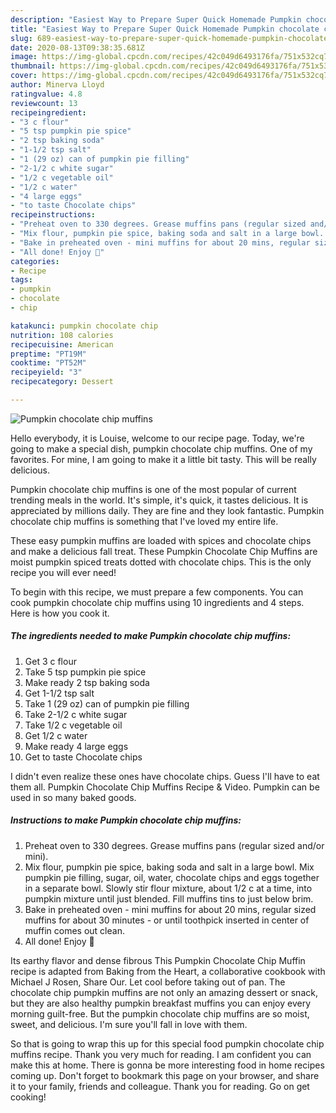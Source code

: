 ```yaml
---
description: "Easiest Way to Prepare Super Quick Homemade Pumpkin chocolate chip muffins"
title: "Easiest Way to Prepare Super Quick Homemade Pumpkin chocolate chip muffins"
slug: 689-easiest-way-to-prepare-super-quick-homemade-pumpkin-chocolate-chip-muffins
date: 2020-08-13T09:38:35.681Z
image: https://img-global.cpcdn.com/recipes/42c049d6493176fa/751x532cq70/pumpkin-chocolate-chip-muffins-recipe-main-photo.jpg
thumbnail: https://img-global.cpcdn.com/recipes/42c049d6493176fa/751x532cq70/pumpkin-chocolate-chip-muffins-recipe-main-photo.jpg
cover: https://img-global.cpcdn.com/recipes/42c049d6493176fa/751x532cq70/pumpkin-chocolate-chip-muffins-recipe-main-photo.jpg
author: Minerva Lloyd
ratingvalue: 4.8
reviewcount: 13
recipeingredient:
- "3 c flour"
- "5 tsp pumpkin pie spice"
- "2 tsp baking soda"
- "1-1/2 tsp salt"
- "1 (29 oz) can of pumpkin pie filling"
- "2-1/2 c white sugar"
- "1/2 c vegetable oil"
- "1/2 c water"
- "4 large eggs"
- "to taste Chocolate chips"
recipeinstructions:
- "Preheat oven to 330 degrees. Grease muffins pans (regular sized and/or mini)."
- "Mix flour, pumpkin pie spice, baking soda and salt in a large bowl. Mix pumpkin pie filling, sugar, oil, water, chocolate chips and eggs together in a separate bowl. Slowly stir flour mixture, about 1/2 c at a time, into pumpkin mixture until just blended. Fill muffins tins to just below brim."
- "Bake in preheated oven - mini muffins for about 20 mins, regular sized muffins for about 30 minutes - or until toothpick inserted in center of muffin comes out clean."
- "All done! Enjoy 🙂"
categories:
- Recipe
tags:
- pumpkin
- chocolate
- chip

katakunci: pumpkin chocolate chip 
nutrition: 108 calories
recipecuisine: American
preptime: "PT19M"
cooktime: "PT52M"
recipeyield: "3"
recipecategory: Dessert

---
```



![Pumpkin chocolate chip muffins](https://img-global.cpcdn.com/recipes/42c049d6493176fa/751x532cq70/pumpkin-chocolate-chip-muffins-recipe-main-photo.jpg)

Hello everybody, it is Louise, welcome to our recipe page. Today, we're going to make a special dish, pumpkin chocolate chip muffins. One of my favorites. For mine, I am going to make it a little bit tasty. This will be really delicious.

Pumpkin chocolate chip muffins is one of the most popular of current trending meals in the world. It's simple, it's quick, it tastes delicious. It is appreciated by millions daily. They are fine and they look fantastic. Pumpkin chocolate chip muffins is something that I've loved my entire life.

These easy pumpkin muffins are loaded with spices and chocolate chips and make a delicious fall treat. These Pumpkin Chocolate Chip Muffins are moist pumpkin spiced treats dotted with chocolate chips. This is the only recipe you will ever need!


To begin with this recipe, we must prepare a few components. You can cook pumpkin chocolate chip muffins using 10 ingredients and 4 steps. Here is how you cook it.

<!--inarticleads1-->

##### The ingredients needed to make Pumpkin chocolate chip muffins:

1. Get 3 c flour
1. Take 5 tsp pumpkin pie spice
1. Make ready 2 tsp baking soda
1. Get 1-1/2 tsp salt
1. Take 1 (29 oz) can of pumpkin pie filling
1. Take 2-1/2 c white sugar
1. Take 1/2 c vegetable oil
1. Get 1/2 c water
1. Make ready 4 large eggs
1. Get to taste Chocolate chips


I didn&#39;t even realize these ones have chocolate chips. Guess I&#39;ll have to eat them all. Pumpkin Chocolate Chip Muffins Recipe &amp; Video. Pumpkin can be used in so many baked goods. 

<!--inarticleads2-->

##### Instructions to make Pumpkin chocolate chip muffins:

1. Preheat oven to 330 degrees. Grease muffins pans (regular sized and/or mini).
1. Mix flour, pumpkin pie spice, baking soda and salt in a large bowl. Mix pumpkin pie filling, sugar, oil, water, chocolate chips and eggs together in a separate bowl. Slowly stir flour mixture, about 1/2 c at a time, into pumpkin mixture until just blended. Fill muffins tins to just below brim.
1. Bake in preheated oven - mini muffins for about 20 mins, regular sized muffins for about 30 minutes - or until toothpick inserted in center of muffin comes out clean.
1. All done! Enjoy 🙂


Its earthy flavor and dense fibrous This Pumpkin Chocolate Chip Muffin recipe is adapted from Baking from the Heart, a collaborative cookbook with Michael J Rosen, Share Our. Let cool before taking out of pan. The chocolate chip pumpkin muffins are not only an amazing dessert or snack, but they are also healthy pumpkin breakfast muffins you can enjoy every morning guilt-free. But the pumpkin chocolate chip muffins are so moist, sweet, and delicious. I&#39;m sure you&#39;ll fall in love with them. 

So that is going to wrap this up for this special food pumpkin chocolate chip muffins recipe. Thank you very much for reading. I am confident you can make this at home. There is gonna be more interesting food in home recipes coming up. Don't forget to bookmark this page on your browser, and share it to your family, friends and colleague. Thank you for reading. Go on get cooking!
